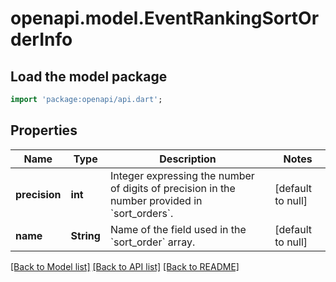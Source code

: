 # openapi.model.EventRankingSortOrderInfo

## Load the model package
```dart
import 'package:openapi/api.dart';
```

## Properties
Name | Type | Description | Notes
------------ | ------------- | ------------- | -------------
**precision** | **int** | Integer expressing the number of digits of precision in the number provided in &#x60;sort_orders&#x60;. | [default to null]
**name** | **String** | Name of the field used in the &#x60;sort_order&#x60; array. | [default to null]

[[Back to Model list]](../README.md#documentation-for-models) [[Back to API list]](../README.md#documentation-for-api-endpoints) [[Back to README]](../README.md)


